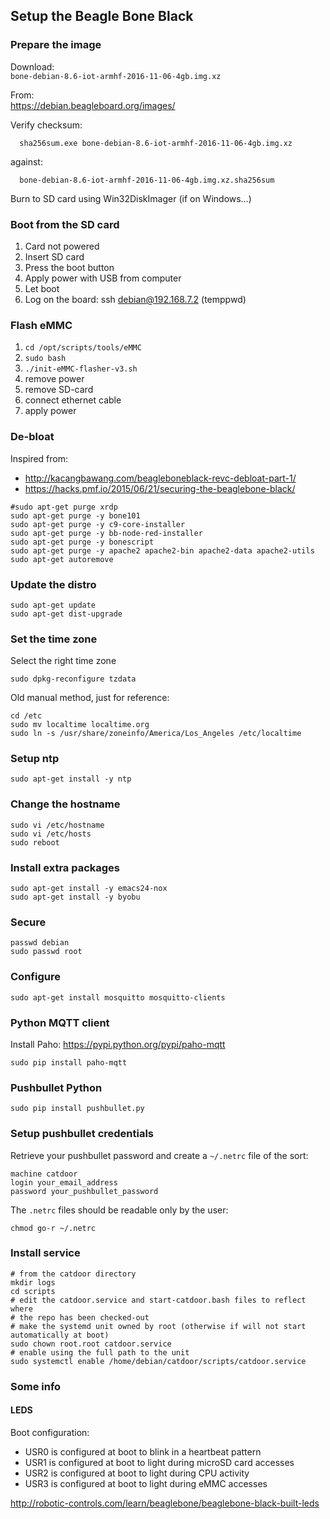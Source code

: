 ## Setup the Beagle Bone Black

### Prepare the image
Download:<br>
  `bone-debian-8.6-iot-armhf-2016-11-06-4gb.img.xz`
  
From:<br>
  https://debian.beagleboard.org/images/

Verify checksum:
```
  sha256sum.exe bone-debian-8.6-iot-armhf-2016-11-06-4gb.img.xz
```
against:
```
  bone-debian-8.6-iot-armhf-2016-11-06-4gb.img.xz.sha256sum
```

Burn to SD card using Win32DiskImager (if on Windows…)

### Boot from the SD card
1. Card not powered
2. Insert SD card
3. Press the boot button 
4. Apply power with USB from computer
5. Let boot
6. Log on the board: ssh debian@192.168.7.2 (temppwd)


### Flash eMMC
1. `cd /opt/scripts/tools/eMMC`
2. `sudo bash`
3. `./init-eMMC-flasher-v3.sh`
4. remove power
5. remove SD-card
6. connect ethernet cable
7. apply power


### De-bloat
Inspired from:
  * http://kacangbawang.com/beagleboneblack-revc-debloat-part-1/
  * https://hacks.pmf.io/2015/06/21/securing-the-beaglebone-black/

```
#sudo apt-get purge xrdp
sudo apt-get purge -y bone101
sudo apt-get purge -y c9-core-installer
sudo apt-get purge -y bb-node-red-installer
sudo apt-get purge -y bonescript
sudo apt-get purge -y apache2 apache2-bin apache2-data apache2-utils
sudo apt-get autoremove
```

### Update the distro
```
sudo apt-get update
sudo apt-get dist-upgrade
```

### Set the time zone
Select the right time zone
```
sudo dpkg-reconfigure tzdata
```

Old manual method, just for reference:
```
cd /etc
sudo mv localtime localtime.org
sudo ln -s /usr/share/zoneinfo/America/Los_Angeles /etc/localtime
```

### Setup ntp
```
sudo apt-get install -y ntp
```

### Change the hostname
```
sudo vi /etc/hostname
sudo vi /etc/hosts
sudo reboot
```

### Install extra packages
```
sudo apt-get install -y emacs24-nox
sudo apt-get install -y byobu
```

### Secure
```
passwd debian
sudo passwd root
```

### Configure
```
sudo apt-get install mosquitto mosquitto-clients

```

### Python MQTT client
Install Paho: https://pypi.python.org/pypi/paho-mqtt
```
sudo pip install paho-mqtt
```

### Pushbullet Python
```
sudo pip install pushbullet.py
```

### Setup pushbullet credentials
Retrieve your pushbullet password and create a `~/.netrc` file of the sort:
```
machine catdoor
login your_email_address
password your_pushbullet_password
```
The `.netrc` files should be readable only by the user:
```
chmod go-r ~/.netrc
```

### Install service
```
# from the catdoor directory
mkdir logs
cd scripts
# edit the catdoor.service and start-catdoor.bash files to reflect where
# the repo has been checked-out
# make the systemd unit owned by root (otherwise if will not start automatically at boot)
sudo chown root.root catdoor.service
# enable using the full path to the unit
sudo systemctl enable /home/debian/catdoor/scripts/catdoor.service
```

### Some info

#### LEDS
Boot configuration:
  - USR0 is configured at boot to blink in a heartbeat pattern
  - USR1 is configured at boot to light during microSD card accesses
  - USR2 is configured at boot to light during CPU activity
  - USR3 is configured at boot to light during eMMC accesses

http://robotic-controls.com/learn/beaglebone/beaglebone-black-built-leds
